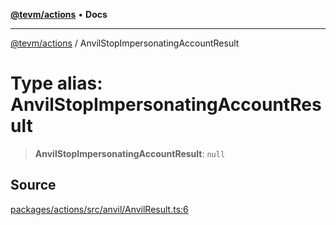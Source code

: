 [**@tevm/actions**](../README.md) • **Docs**

***

[@tevm/actions](../globals.md) / AnvilStopImpersonatingAccountResult

# Type alias: AnvilStopImpersonatingAccountResult

> **AnvilStopImpersonatingAccountResult**: `null`

## Source

[packages/actions/src/anvil/AnvilResult.ts:6](https://github.com/evmts/tevm-monorepo/blob/main/packages/actions/src/anvil/AnvilResult.ts#L6)

